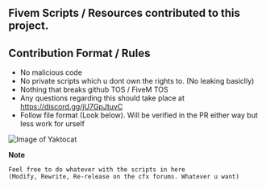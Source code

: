 ## Fivem Scripts / Resources contributed to this project.






## Contribution Format / Rules

* No malicious code
* No private scripts which u dont own the rights to. (No leaking basiclly)
* Nothing that breaks github TOS / FiveM TOS
* Any questions regarding this should take place at https://discord.gg/jU7GpJtuvC
* Follow file format (Look below). Will be verified in the PR either way but less work for urself


![Image of Yaktocat](https://cdn.discordapp.com/attachments/872206545713246228/873218069546295326/95182c2732b9ca9bdf6ce5a3b10f9f27.png)


**Note**
```
Feel free to do whatever with the scripts in here 
(Modify, Rewrite, Re-release on the cfx forums. Whatever u want)
```

